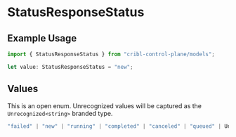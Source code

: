 # StatusResponseStatus

## Example Usage

```typescript
import { StatusResponseStatus } from "cribl-control-plane/models";

let value: StatusResponseStatus = "new";
```

## Values

This is an open enum. Unrecognized values will be captured as the `Unrecognized<string>` branded type.

```typescript
"failed" | "new" | "running" | "completed" | "canceled" | "queued" | Unrecognized<string>
```